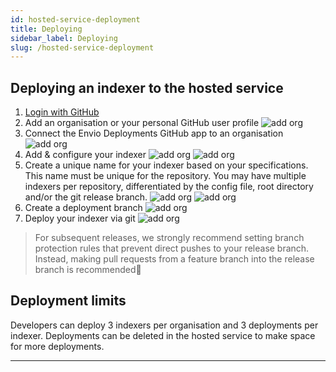 ```yaml
---
id: hosted-service-deployment
title: Deploying
sidebar_label: Deploying
slug: /hosted-service-deployment
---
```


## Deploying an indexer to the hosted service

1. [Login with GitHub](https://envio.dev/app/login)
1. Add an organisation or your personal GitHub user profile
   ![add org](/img/hosted-service/add-org.jpg)
1. Connect the Envio Deployments GitHub app to an organisation
   ![add org](/img/hosted-service/connect-org.jpg)
1. Add & configure your indexer
   ![add org](/img/hosted-service/add-indexer.jpg)
   ![add org](/img/hosted-service/connect-indexer.jpg)
1. Create a unique name for your indexer based on your specifications. This name must be unique for the repository. You may have multiple indexers per repository, differentiated by the config file, root directory and/or the git release branch.
   ![add org](/img/hosted-service/configure-indexer.jpg)
   ![add org](/img/hosted-service/deploy-indexer.jpg)
1. Create a deployment branch
   ![add org](/img/hosted-service/checkout.jpg)
1. Deploy your indexer via git
   ![add org](/img/hosted-service/push.jpg)

> For subsequent releases, we strongly recommend setting branch protection rules that prevent direct pushes to your release branch. Instead, making pull requests from a feature branch into the release branch is recommended📓

## Deployment limits

Developers can deploy 3 indexers per organisation and 3 deployments per indexer. Deployments can be deleted in the hosted service to make space for more deployments.

---
